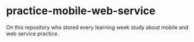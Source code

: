 # practice-mobile-web-service

On this repository who stored every learning week study about mobile and web service practice.
